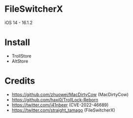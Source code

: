 # FileSwitcherX

iOS 14 - 16.1.2

# Install
- TrollStore
- AltStore

# Credits
- https://github.com/zhuowei/MacDirtyCow (MacDirtyCow)
- https://github.com/haxi0/TrollLock-Reborn
- https://twitter.com/i41nbeer (CVE-2022-46689)
- https://twitter.com/straight_tamago (FileSwitcherX)
